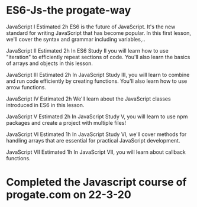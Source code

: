# ES6-Js-the progate-way

JavaScript I  Estimated 2h
ES6 is the future of JavaScript. It's the new standard for writing JavaScript that has become popular. In this first lesson, we'll cover the syntax and grammar including variables,..

JavaScript II  Estimated 2h
In ES6 Study II you will learn how to use "iteration" to efficiently repeat sections of code. You'll also learn the basics of arrays and objects in this lesson.

JavaScript III  Estimated 2h
In JavaScript Study III, you will learn to combine and run code efficiently by creating functions. You'll also learn how to use arrow functions.

JavaScript IV  Estimated 2h
We'll learn about the JavaScript classes introduced in ES6 in this lesson.

JavaScript V  Estimated 2h
In JavaScript Study V, you will learn to use npm packages and create a project with multiple files!

JavaScript VI  Estimated 1h
In JavaScript Study VI, we'll cover methods for handling arrays that are essential for practical JavaScript development.

JavaScript VII  Estimated 1h
In JavaScript Ⅶ, you will learn about callback functions.


# Completed the Javascript course of progate.com on 22-3-20
